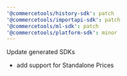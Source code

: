 ```yaml
---
'@commercetools/history-sdk': patch
'@commercetools/importapi-sdk': patch
'@commercetools/ml-sdk': patch
'@commercetools/platform-sdk': minor
---
```


Update generated SDKs

- add support for Standalone Prices

